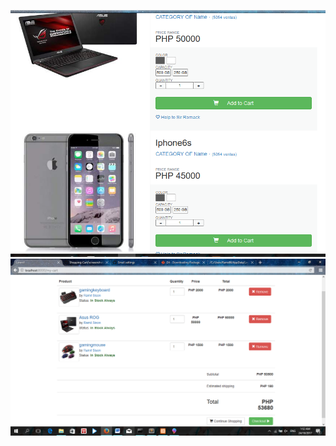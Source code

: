 
![](https://github.com/ramilprince/Shopping-Cart/blob/master/screeenshots/cartpic.png)
![](https://github.com/ramilprince/Shopping-Cart/blob/master/screeenshots/products.png)
